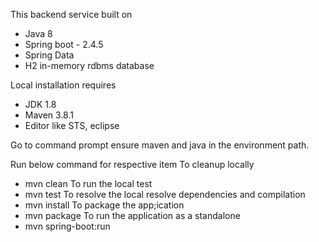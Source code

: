 
This backend service built on 
- Java 8
- Spring boot - 2.4.5
- Spring Data
- H2 in-memory rdbms database

Local installation requires
- JDK 1.8
- Maven 3.8.1
- Editor like STS, eclipse

Go to command prompt ensure maven and java in the environment path.

Run below command for respective item
To cleanup locally
- mvn clean 
To run the local test
- mvn test 
To resolve the local resolve dependencies and compilation
- mvn install
To package the app;ication
- mvn package
To run the application as a standalone
- mvn spring-boot:run


